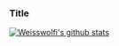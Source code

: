 ### Title
[![Weisswolfi's github stats](https://github-readme-stats.vercel.app/api?username=weisswolfi)](https://github.com/anuraghazra/github-readme-stats)
